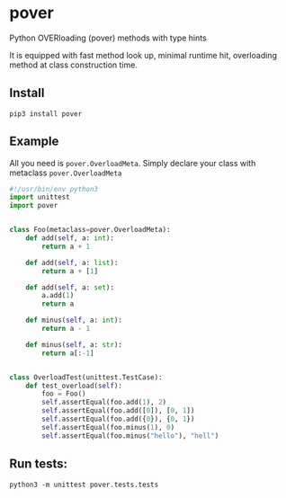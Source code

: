 # pover
Python OVERloading (pover) methods with type hints

It is equipped with fast method look up, minimal runtime hit, overloading method at class construction time.

## Install
```
pip3 install pover
```

## Example
All you need is `pover.OverloadMeta`. Simply declare your class with metaclass `pover.OverloadMeta`

```py
#!/usr/bin/env python3
import unittest
import pover


class Foo(metaclass=pover.OverloadMeta):
    def add(self, a: int):
        return a + 1

    def add(self, a: list):
        return a + [1]

    def add(self, a: set):
        a.add(1)
        return a

    def minus(self, a: int):
        return a - 1

    def minus(self, a: str):
        return a[:-1]


class OverloadTest(unittest.TestCase):
    def test_overload(self):
        foo = Foo()
        self.assertEqual(foo.add(1), 2)
        self.assertEqual(foo.add([0]), [0, 1])
        self.assertEqual(foo.add({0}), {0, 1})
        self.assertEqual(foo.minus(1), 0)
        self.assertEqual(foo.minus("hello"), "hell")
```

## Run tests:
```
python3 -m unittest pover.tests.tests
```
